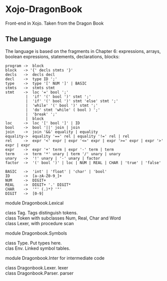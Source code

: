 ﻿# Xojo-DragonBook
Front-end in Xojo. Taken from the Dragon Book

## The Language

The language is based on the fragments in Chapter 6: expressions, arrays,  
boolean expressions, statements, declarations, blocks:

```
program ->  block
block   -> '{' decls stmts '}'
decls   ->  decls decl
decl    ->  type ID ';'
type    ->  type '[' NUM ']' | BASIC
stmts   ->  stmts stmt
stmt    ->  loc '=' bool ';' 
         |  'if' '(' bool ')' stmt ';'
         |  'if' '(' bool ')' stmt 'else' stmt ';'
         |  'while' '(' bool ')' stmt ';'
         |  'do' stmt 'while' ( bool ) ';'
         |  'break' ';'
         |  block
loc     ->  loc '[' bool ']' | ID
bool    ->  bool '||' join | join
join    ->  join '&&' equality | equality
equality->  equality '==' rel | equality '!=' rel | rel
rel     ->  expr '<' expr | expr '<=' expr | expr '>=' expr | expr '>' expr | expr
expr    ->  expr '+' term | expr '-' term | term
term    ->  term '*' unary | term '/' unary | unary
unary   ->  '!' unary | '-' unary | factor
factor  ->  '(' bool ')' | loc | NUM | REAL | CHAR | 'true' | 'false'

BASIC   ->  'int' | 'float' | 'char' | 'bool'
ID      ->  [a-zA-Z0-9_]+
NUM     ->  DIGIT+
REAL    ->  DIGIT+ '.' DIGIT*
CHAR    ->  '"' (.)*? '"'
DIGIT   ->  [0-9]
```

module Dragonbook.Lexical  

class Tag. Tags distinguish tokens.  
class Token with subclasses Num, Real, Char and Word  
class Lexer, with procedure scan  

module Dragonbook.Symbols  

class Type.  Put types here.  
clas Env.  Linked symbol tables.  

module Dragonbook.Inter for intermediate code  

class Dragonbook.Lexer. lexer  
class Dragonbook.Parser. parser  
